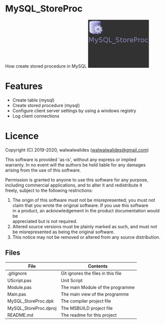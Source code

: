 # MySQL_StoreProc
How create stored procedure in MySQL
![](MySQL_StoreProc_.png) 



# Features  
- Create table (mysql)
- Create stored procedure (mysql)
- Configure client server settings by using a windows registry 
- Log client connections




# Licence
Copyright (C) 2019-2020, walwalwalides (walwalwalides@gmail.com)          
                                                                         
This software is provided 'as-is', without any express or implied          
warranty. In no event will the authors be held liable for any damages      
arising from the use of this software.                                     
                                                                         
Permission is granted to anyone to use this software for any purpose,     
including commercial applications, and to alter it and redistribute it    
freely, subject to the following restrictions:                            

1. The origin of this software must not be misrepresented; you must not    
   claim that you wrote the original software. If you use this software    
   in a product, an acknowledgement in the product documentation would be  
   appreciated but is not required.                                        
2. Altered source versions must be plainly marked as such, and must not be 
   misrepresented as being the original software.                          
3. This notice may not be removed or altered from any source distribution.


## Files

| File | Contents | 
| --- | --- |
| .gitignore | Git ignores the files in this file |
| UScript.pas | Unit Script |
| Module.pas  |The main Module of the programme|
| Main.pas | The main view of the programme |
| MySQL_StoreProc.dpk | The compiler project file |
| MySQL_StoreProc.dproj | The MSBUILD project file |
| README.md | The readme for this project
